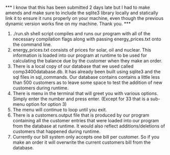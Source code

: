 *** I know that this has been submitted 2 days late but I had to make amends and make sure to include the sqlite3 library locally and statically link it to ensure it runs properly on your machine, even though the previous dynamic version works fine on my machine. Thank you. ***
1. ./run.sh shell script compiles and runs our program with all of the necessary compilation flags along
with passing energy_prices.txt onto the command line.
2. energy_prices.txt consists of prices for solar, oil and nuclear. This information is loaded into our program at runtime to be used for calculating the balance due by the customer when they make an order.
3. There is a local copy of our database that we used called comp3400database.db. It has already been built using sqlite3 and the sql files in sql_commands. Our database contains contains a little less than 500 customers as to leave some space to test the addition of new customers during runtime.
4. There is menu in the terminal that will greet you with various options. Simply enter the number and press enter. (Except for 33 that is a sub-menu option for option 3)
5. The menu will continue to loop until you exit.
6. There is a customers.output file that is produced by our program containing all the customer entries
that were loaded into our program from the database at runtime. It would also reflect additions/deletions of customers that happened during runtime.
7. Currently our bill system only accepts one bill per customer. So if you make an order it will overwrite the
current customers bill from the database.